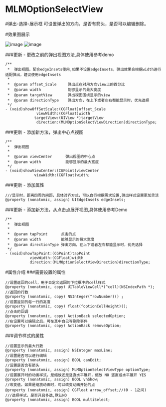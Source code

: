 # MLMOptionSelectView

#弹出-选择-展示框
可设置弹出的方向，是否有箭头，是否可以编辑删除。

#效果图展示

![image](https://github.com/MengLiMing/MLMOptionSelectView/blob/master/pointShow.gif)
![image](https://github.com/MengLiMing/MLMOptionSelectView/blob/master/viewShow.gif)

###更新 - 更改之前的弹出视图方法,具体使用参考demo
```objc
/**
 *  弹出视图，配合edgeInsets使用,如果不设置edgeInsets，弹出效果会根据width进行适配弹出，建议使用edgeInsets
 *
 *  @param offset_Scale     弹出点在对用方向view上的百分比
 *  @param width            能够显示的最大宽度
 *  @param targetView       弹出视图围绕显示的view
 *  @param directionType    弹出方向，在上下或者左右都能显示时，优先选择
 */
- (void)showOffSetScale:(CGFloat)offset_Scale
              viewWidth:(CGFloat)width
             targetView:(UIView *)targetView
              direction:(MLMOptionSelectViewDirection)directionType;
```

###更新 - 添加新方法，弹出中心点视图
```objc
/**
 *  弹出视图
 *
 *  @param viewCenter      弹出视图的中心点
 *  @param width           能够显示的最大宽度
 */
- (void)showViewCenter:(CGPoint)viewCenter
             viewWidth:(CGFloat)width;
```
###更新 - 添加属性
```objc
///显示时，距离四周的间距，具体对齐方式，可以自行根据需求设置,弹出样式设置更加灵活
@property (nonatomic, assign) UIEdgeInsets edgeInsets;
```

###更新 - 添加新方法，从点击点展开视图,具体使用参考Demo
```objc
/**
 *  弹出视图
 *
 *  @param tapPoint      点击的点
 *  @param width         能够显示的最大宽度
 *  @param directionType 弹出方向，在上下或者左右都能显示时，优先选择
 */
- (void)showTapPoint:(CGPoint)tapPoint
           viewWidth:(CGFloat)width
           direction:(MLMOptionSelectViewDirection)directionType;
```
#属性介绍
###需要设置的属性

    //设置返回的cell，用于自定义返回的下拉框中的cell样式
    @property (nonatomic, copy) UITableViewCell*(^cell)(NSIndexPath *);
    //返回的行数
    @property (nonatomic, copy) NSInteger(^rowNumber)() ;
    //设置返回的每一行的高度
    @property (nonatomic, copy) float(^optionCellHeight)();
    //点击的回调
    @property (nonatomic, copy) ActionBack selectedOption;
    //在设置可以编辑之后，可在其中自己写删除事件
    @property (nonatomic, copy) ActionBack removeOption;

###调节样式的属性
   
    //设置显示的最大行数
    @property (nonatomic, assign) NSInteger maxLine;
    //设置是否可以进行编辑
    @property (nonatomic, assign) BOOL canEdit;
    //设置是否含有箭头
    @property (nonatomic, assign) MLMOptionSelectViewType optionType;
    //设置展开时的动画样式，是缩放还是竖直水平展开，缩放 NO 竖直或水平展开 YES
    @property (nonatomic, assign) BOOL vhShow;
    //改变值，如果是缩放动画时，可以改变动画开始的点
    @property (nonatomic, assign) CGFloat arrow_offset;//(0 - 1之间)
    ///选择样式，是否开启多选,默认NO
    @property (nonatomic, assign) BOOL multiSelect;

 
    
